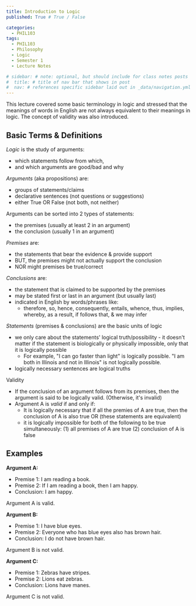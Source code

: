 ```yaml
---
title: Introduction to Logic
published: True # True / False

categories:
  - PHIL103
tags:
  - PHIL103
  - Philosophy
  - Logic
  - Semester 1
  - Lecture Notes

# sidebar: # note: optional, but should include for class notes posts
#  title: # title of nav bar that shows in post
#  nav: # references specific sidebar laid out in _data/navigation.yml
---
```

This lecture covered some basic terminology in logic and stressed that the meanings of words in English are not always equivalent to their meanings in logic. The concept of validity was also introduced.

## Basic Terms & Definitions

_Logic_ is the study of arguments:  
 * which statements follow from which,
 * and which arguments are good/bad and why

_Arguments_ (aka propositions) are:
 * groups of statements/claims
 * declarative sentences (not questions or suggestions)
 * either True OR False (not both, not neither)

Arguments can be sorted into 2 types of statements:
 * the premises (usually at least 2 in an argument)
 * the conclusion (usually 1 in an argument)

_Premises_ are:
 * the statements that bear the evidence & provide support
 * BUT, the premises might not actually support the conclusion
 * NOR might premises be true/correct

_Conclusions_ are:
 * the statement that is claimed to be supported by the premises
 * may be stated first or last in an argument (but usually last)
 * indicated in English by words/phrases like:
   - therefore, so, hence, consequently, entails, whence, thus, implies, whereby, as a result, if follows that, & we may infer

_Statements_ (premises & conclusions) are the basic units of logic
 * we only care about the statements' logical truth/possibility - it doesn't matter if the statement is biologically or physically impossible, only that it is logically possible
   - For example, "I can go faster than light" is logically possible. "I am both in Illinois and not in Illinois" is not logically possible.
 * logically necessary sentences are logical truths

Validity
 * If the conclusion of an argument follows from its premises, then the argument is said to be logically valid. (Otherwise, it's invalid)
 * Argument A is _valid_ if and only if:
	- It is logically necessary that if all the premies of A are true, then the conclusion of A is also true
	OR (these statements are equivalent)
	- it is logically impossible for both of the following to be true simultaneously: (1) all premises of A are true (2) conclusion of A is false

## Examples

__Argument A:__  
 * Premise 1: I am reading a book.  
 * Premise 2: If I am reading a book, then I am happy.  
 * Conclusion: I am happy.  

Argument A is valid.  

__Argument B:__  
 * Premise 1: I have blue eyes.  
 * Premise 2: Everyone who has blue eyes also has brown hair.  
 * Conclusion: I do not have brown hair.  

Argument B is not valid.  

__Argument C:__
 * Premise 1: Zebras have stripes.  
 * Premise 2: Lions eat zebras.  
 * Conclusion: Lions have manes.  

Argument C is not valid.  
